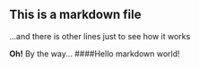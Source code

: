 ﻿## This is a markdown file
...and there is other lines just to see how it works

**Oh!** By the way...
####Hello markdown world!
